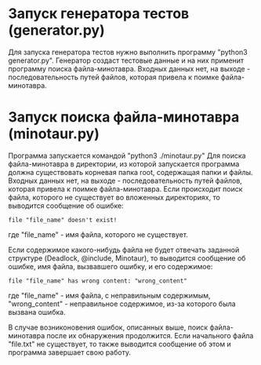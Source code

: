 # Запуск генератора тестов (generator.py)
Для запуска генератора тестов нужно выполнить программу  "python3 generator.py". Генератор создаст тестовые данные и на них применит программу поиска файла-минотавра. Входных данных нет, на выходе - последовательность путей файлов, которая привела к поимке файла-минотавра.
# Запуск поиска файла-минотавра (minotaur.py)
Программа запускается командой "python3 ./minotaur.py"
Для поиска файла-минотавра в директории, из которой запускается программа должна существовать корневая папка root, содержащая папки и файлы. Входных данных нет, на выходе - последовательность путей файлов, которая привела к поимке файла-минотавра. Если происходит поиск файла, которого не существует во вложенных директориях, то выводится сообщение об ошибке:

    file "file_name" doesn't exist!

где "file_name" - имя файла, которого не существует.

Если содержимое какого-нибудь файла не будет отвечать заданной структуре (Deadlock, @include, Minotaur), то выводится сообщение об ошибке, имя файла, вызвавшего ошибку, и его содержимое:

    file "file_name" has wrong content: "wrong_content"
    
где "file_name" - имя файла, с неправильным содержимым, "wrong_content" - 
неправильное содержимое, из-за которого была вызвана ошибка.

В случае возниконовения ошибок, описанных выше, поиск файла-минотавра после их обнаружения продолжится.
Если начального файла "file.txt" не существует, то также выводится сообщение об этом и программа завершает свою работу.
